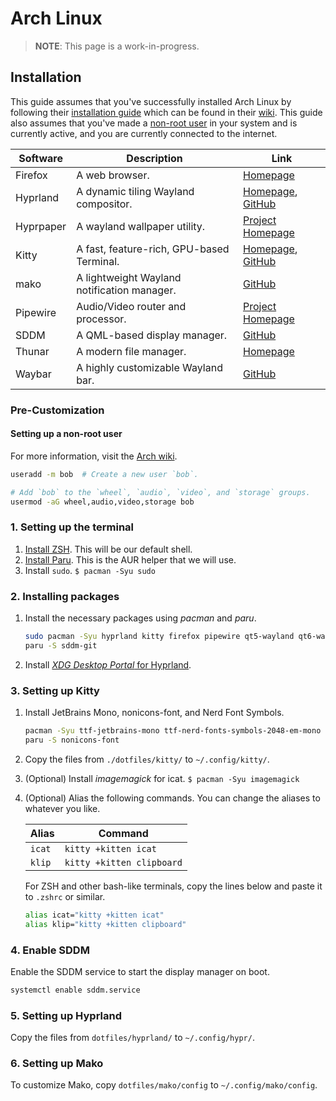 # Arch Linux

> **NOTE**: This page is a work-in-progress.

## Installation

This guide assumes that you've successfully installed Arch Linux by following their [installation guide](https://wiki.archlinux.org/title/Installation_guide) which can be found in their [wiki](https://wiki.archlinux.org/). This guide also assumes that you've made a [non-root user](#Setting-up-a-non-root-user) in your system and is currently active, and you are currently connected to the internet.

| Software                 | Description                                 | Link                                                                                        |
| ------------------------ | ------------------------------------------- | ------------------------------------------------------------------------------------------- |
| Firefox                  | A web browser.                              | [Homepage](https://firefox.com/)                                                            |
| Hyprland                 | A dynamic tiling Wayland compositor.        | [Homepage](https://hyprland.org/), [GitHub](https://github.com/hyprwm/Hyprland)             |
| Hyprpaper                | A wayland wallpaper utility.                | [Project Homepage](https://github.com/hyprwm/hyprpaper)                                     |
| Kitty                    | A fast, feature-rich, GPU-based Terminal.   | [Homepage](https://sw.kovidgoyal.net/kitty/), [GitHub](https://github.com/kovidgoyal/kitty) |
| mako                     | A lightweight Wayland notification manager. | [GitHub](https://github.com/emersion/mako)                                                  |
| Pipewire                 | Audio/Video router and processor.           | [Project Homepage](https://gitlab.freedesktop.org/pipewire/pipewire/)                       |
| SDDM                     | A QML-based display manager.                | [GitHub](https://github.com/sddm/sddm)                                                      |
| Thunar                   | A modern file manager.                      | [Homepage](https://docs.xfce.org/xfce/thunar/start)                                         |
| Waybar                   | A highly customizable Wayland bar.          | [GitHub](https://github.com/Alexays/Waybar)                                                 |

### Pre-Customization

#### Setting up a non-root user

For more information, visit the [Arch wiki](https://wiki.archlinux.org/title/Users_and_groups).

```bash
useradd -m bob  # Create a new user `bob`.

# Add `bob` to the `wheel`, `audio`, `video`, and `storage` groups.
usermod -aG wheel,audio,video,storage bob
```

### 1. Setting up the terminal

1. [Install ZSH](https://github.com/SetupGuides/ZSH). This will be our default shell.
2. [Install Paru](https://github.com/Morganamilo/paru). This is the AUR helper that we will use.
3. Install `sudo`. `$ pacman -Syu sudo`

### 2. Installing packages

1. Install the necessary packages using *pacman* and *paru*.

    ```bash
    sudo pacman -Syu hyprland kitty firefox pipewire qt5-wayland qt6-wayland hyprpaper mako polkit-kde-agent waybar otf-font-awesome thunar gvfs
    paru -S sddm-git
    ```

2. Install [*XDG Desktop Portal* for Hyprland](https://wiki.hyprland.org/Useful-Utilities/Hyprland-desktop-portal/).

### 3. Setting up Kitty

1. Install JetBrains Mono, nonicons-font, and Nerd Font Symbols.

    ```bash
    pacman -Syu ttf-jetbrains-mono ttf-nerd-fonts-symbols-2048-em-mono
    paru -S nonicons-font
    ```

2. Copy the files from `./dotfiles/kitty/` to `~/.config/kitty/`.
3. (Optional) Install *imagemagick* for icat. `$ pacman -Syu imagemagick`
4. (Optional) Alias the following commands. You can change the aliases to whatever you like.

    | Alias   | Command                   |
    | ------- | ------------------------- |
    | `icat`  | `kitty +kitten icat`      |
    | `klip`  | `kitty +kitten clipboard` |

    For ZSH and other bash-like terminals, copy the lines below and paste it to `.zshrc` or similar.

    ```bash
    alias icat="kitty +kitten icat"
    alias klip="kitty +kitten clipboard"
    ```

### 4. Enable SDDM

Enable the SDDM service to start the display manager on boot.

```bash
systemctl enable sddm.service
```

### 5. Setting up Hyprland

Copy the files from `dotfiles/hyprland/` to `~/.config/hypr/`.

### 6. Setting up Mako

To customize Mako, copy `dotfiles/mako/config` to `~/.config/mako/config`.


